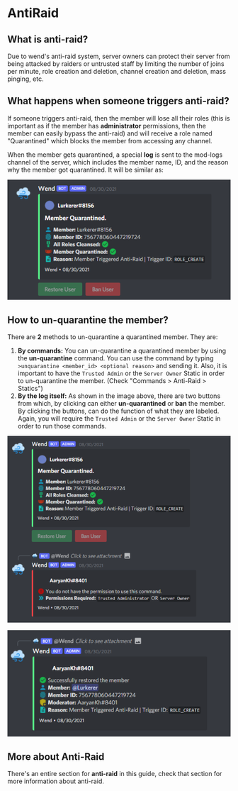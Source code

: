# AntiRaid

## What is anti-raid?

Due to wend's anti-raid system, server owners can protect their server from being attacked by raiders or untrusted staff by limiting the number of joins per minute, role creation and deletion, channel creation and deletion, mass pinging, etc. 

## What happens when someone triggers anti-raid?

If someone triggers anti-raid, then the member will lose all their roles \(this is important as if the member has **administrator** permissions, then the member can easily bypass the anti-raid\) and will receive a role named "Quarantined" which blocks the member from accessing any channel.

When the member gets quarantined, a special **log** is sent to the mod-logs channel of the server, which includes the member name, ID, and the reason why the member got quarantined. It will be similar as:

![Member gets Quarantied for creating roles more than the limit.](../../../.gitbook/assets/unknown.png)

## How to un-quarantine the member?

There are **2** methods to un-quarantine a quarantined member. They are:

1. **By commands:** You can un-quarantine a quarantined member by using the **un-quarantine** command. You can use the command by typing `>unquarantine <member_id> <optional reason>` and sending it. Also, it is important to have the `Trusted Admin` or the `Server Owner` Static in order to un-quarantine the member. \(Check "Commands &gt; Anti-Raid &gt; Statics"\)
2. **By the log itself:** As shown in the image above, there are two buttons from which, by clicking can either **un-quarantined** or **ban** the member. By clicking the buttons, can do the function of what they are labeled. Again, you will require the `Trusted Admin` or the `Server Owner` Static in order to run those commands.

![Failed attempt to un-quarantine the member.](../../../.gitbook/assets/unknown1.png)

![Successful attempt to un-quarantine the member.](../../../.gitbook/assets/unknown2.png)

## More about Anti-Raid

There's an entire section for **anti-raid** in this guide, check that section for more information about anti-raid.

